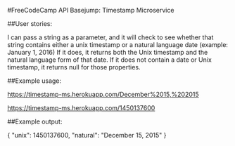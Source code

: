 #FreeCodeCamp API Basejump: Timestamp Microservice

##User stories:

I can pass a string as a parameter, and it will check to see whether that string contains either a unix timestamp or a natural language date (example: January 1, 2016)
If it does, it returns both the Unix timestamp and the natural language form of that date.
If it does not contain a date or Unix timestamp, it returns null for those properties.

##Example usage:

https://timestamp-ms.herokuapp.com/December%2015,%202015

https://timestamp-ms.herokuapp.com/1450137600

##Example output:

{ "unix": 1450137600, "natural": "December 15, 2015" }
